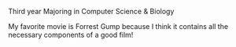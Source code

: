 Third year
Majoring in Computer Science & Biology

My favorite movie is Forrest Gump because I think it contains all the necessary components of a good film!